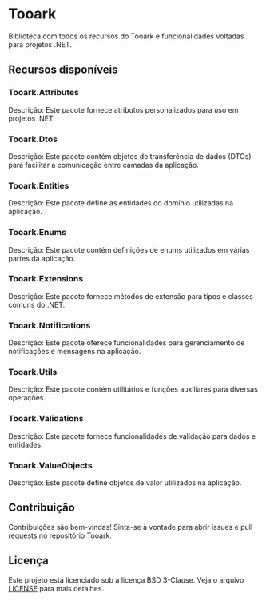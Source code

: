 # Tooark

Biblioteca com todos os recursos do Tooark e funcionalidades voltadas para projetos .NET.

## Recursos disponíveis

### Tooark.Attributes

Descrição: Este pacote fornece atributos personalizados para uso em projetos .NET.

### Tooark.Dtos

Descrição: Este pacote contém objetos de transferência de dados (DTOs) para facilitar a comunicação entre camadas da aplicação.

### Tooark.Entities

Descrição: Este pacote define as entidades do domínio utilizadas na aplicação.

### Tooark.Enums

Descrição: Este pacote contém definições de enums utilizados em várias partes da aplicação.

### Tooark.Extensions

Descrição: Este pacote fornece métodos de extensão para tipos e classes comuns do .NET.

### Tooark.Notifications

Descrição: Este pacote oferece funcionalidades para gerenciamento de notificações e mensagens na aplicação.

### Tooark.Utils

Descrição: Este pacote contém utilitários e funções auxiliares para diversas operações.

### Tooark.Validations

Descrição: Este pacote fornece funcionalidades de validação para dados e entidades.

### Tooark.ValueObjects

Descrição: Este pacote define objetos de valor utilizados na aplicação.

## Contribuição

Contribuições são bem-vindas! Sinta-se à vontade para abrir issues e pull requests no repositório [Tooark](https://github.com/Tooark/tooark).

## Licença

Este projeto está licenciado sob a licença BSD 3-Clause. Veja o arquivo [LICENSE](../LICENSE) para mais detalhes.
